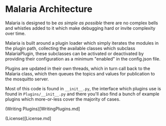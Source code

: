 # Malaria Architecture

Malaria is designed to be *as simple as possible* there are no complex bells and whistles added to
it which make debugging hard or invite complexity over time.

Malaria is built around a plugin loader which simply iterates the modules in the plugin path, collecting
the available classes which subclass MalariaPlugin, these subclasses can be activated or deactivated by
providing their configuration as a minimum "enabled" in the config.json file.

Plugins are updated in their own threads, which in turn call back to the Malaria class, which then queues
the topics and values for publication to the mosquitto server.

Most of this code is found in ```__init__.py```, the interface which plugins use is found in ```Plugins/__init__.py```
and there you'll also find a bunch of example plugins which more-or-less cover the majority of cases.


(Writing Plugins)[WritingPlugins.md]

(License)[License.md]
